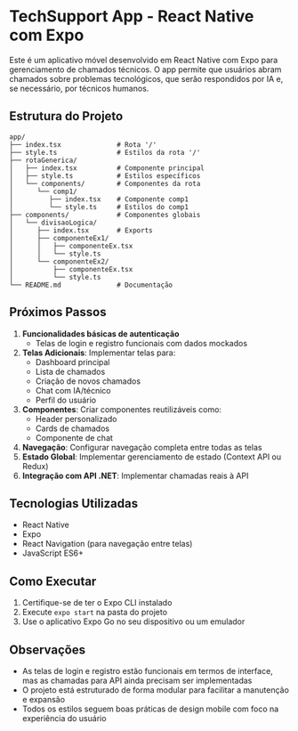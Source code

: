 # TechSupport App - React Native com Expo

Este é um aplicativo móvel desenvolvido em React Native com Expo para gerenciamento de chamados técnicos. O app permite que usuários abram chamados sobre problemas tecnológicos, que serão respondidos por IA e, se necessário, por técnicos humanos.

## Estrutura do Projeto

```
app/
├── index.tsx              # Rota '/'
├── style.ts               # Estilos da rota '/'
├── rotaGenerica/
│   ├── index.tsx          # Componente principal
│   ├── style.ts           # Estilos específicos
│   └── components/        # Componentes da rota
│      └── comp1/
│         ├── index.tsx    # Componente comp1
│         └── style.ts     # Estilos do comp1
├── components/            # Componentes globais
│   └── divisaoLogica/
│      ├── index.tsx       # Exports
│      ├── componenteEx1/  
│      │   ├── componenteEx.tsx
│      │   └── style.ts
│      └── componenteEx2/  
│          ├── componenteEx.tsx
│          └── style.ts
└── README.md              # Documentação

```

## Próximos Passos

1. **Funcionalidades básicas de autenticação**
   - Telas de login e registro funcionais com dados mockados
2. **Telas Adicionais**: Implementar telas para:
   - Dashboard principal
   - Lista de chamados
   - Criação de novos chamados
   - Chat com IA/técnico
   - Perfil do usuário
3. **Componentes**: Criar componentes reutilizáveis como:
   - Header personalizado
   - Cards de chamados
   - Componente de chat
4. **Navegação**: Configurar navegação completa entre todas as telas
5. **Estado Global**: Implementar gerenciamento de estado (Context API ou Redux)
6. **Integração com API .NET**: Implementar chamadas reais à API

## Tecnologias Utilizadas

- React Native
- Expo
- React Navigation (para navegação entre telas)
- JavaScript ES6+

## Como Executar

1. Certifique-se de ter o Expo CLI instalado
2. Execute `expo start` na pasta do projeto
3. Use o aplicativo Expo Go no seu dispositivo ou um emulador

## Observações

- As telas de login e registro estão funcionais em termos de interface, mas as chamadas para API ainda precisam ser implementadas
- O projeto está estruturado de forma modular para facilitar a manutenção e expansão
- Todos os estilos seguem boas práticas de design mobile com foco na experiência do usuário

